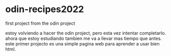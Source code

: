 # odin-recipes2022
first project from the odin project 

estoy volviendo a hacer the odin project, pero esta vez intentar completarlo. ahora que estoy estudiando tambien me va a llevar mas tiempo que antes.
este primer projecto es una simple pagina web para aprender a usar bien html.